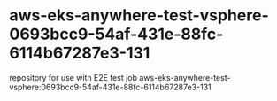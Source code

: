 # aws-eks-anywhere-test-vsphere-0693bcc9-54af-431e-88fc-6114b67287e3-131
repository for use with E2E test job aws-eks-anywhere-test-vsphere:0693bcc9-54af-431e-88fc-6114b67287e3-131
